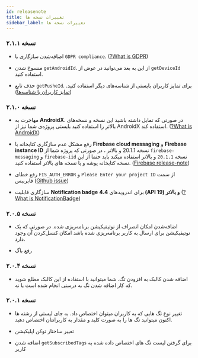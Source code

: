 ```yaml
---
id: releasenote
title: تغییرات نسخه ها
sidebar_label: تغییرات نسخه ها
---
```



### نسخه ۲.۱.۱

- اضافه‌شدن سازگاری با `GDPR compliance`. ([?What is GDPR](https://gdpr.eu/what-is-gdpr/))

 - منسوخ شدن `getAndroidId`. از این به بعد می‌توانید در عوض از `getDeviceId` استفاده کنید.

 - حذف تابع `getPusheId`. برای تمایز کاربران بایستی از شناسه‌های دیگر استفاده کنید.
  ([تمایز کاربران با شناسه‌ها](https://docs.pushe.co/docs/android-studio/unification/))

### نسخه ۲.۱.۰

- مهاجرت به **AndroidX**. در صورتی که تمایل داشته باشید این نسخه‌ و نسخه‌های بالاتر را استفاده کنید بایستی پروژه‌ی شما نیز از AndroidX استفاده کند. ([?What is AndroidX](https://developer.android.com/jetpack/androidx))

- رفع مشکل عدم سازگاری کتابخانه با **Firebase cloud messaging** و **Firebase instance ID** نسخه 20.1.1 و بالاتر
، در صورتی که پروژه شما از `firebase-messaging` و `firebase-iid` نسخه `20.1.1` و بالاتر استفاده میکند باید حتما از این نسخه کتابخانه پوشه و یا نسخه های بالاتر استفاده کنید.
([Firebase release-note](https://firebase.google.com/support/release-notes/android))
- رفع خطای `FIS_AUTH_ERROR` و `Please Enter your project ID` از سمت فایربیس ([Github issue](https://github.com/pusheco/pushe-android-studio-sample/issues/29))

- سازگاری قابلیت **Notification badge** برای اندروید‌های **4.4 (API 19) و بالاتر** ([?What is NotificationBadge](https://developer.android.com/training/notify-user/badges))

### نسخه ۲.۰.۵

- اضافه‌شدن امکان انصراف از نوتیفیکیشن برنامه‌ریزی شده. در صورتی که یک نوتیفیکیشن برای ارسال به کاربر برنامه‌ریزی شده باشد امکان کنسل‌کردن آن وجود دارد.

- رفع باگ‌

### نسخه ۲.۰.۴

- اضافه شدن کالبک به افزودن تگ. شما میتوانید با استفاده از این کالبک مطلع شوید که کار اضافه شدن تگ به درستی انجام شده است یا نه.


### نسخه ۲.۰.۱

- تغییر نوع تگ هایی که به کاربران میتوان اختصاص داد. به جای لیستی از رشته ها اکنون میتوانید تگ ها را به صورت کلید و مقدار به کاربرانتان اختصاص دهید.

- تعییر ساختار توکن اپلیکیشن

- اضافه شدن `getSubscribedTags` برای گرفتن لیست تگ های اختصاص داده شده به کاربر